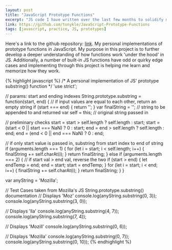 ```yaml
---
layout: post
title: "JavaScript Prototype Functions"
excerpt: "JS code I have written over the last few months to solidify my understanding of fundamental JS concepts."
link: https://github.com/tonykle/JavaScript-Prototype-Functions
tags: [javascript, practice, JS, prototypes]
---
```

Here's a link to the github repository: [link](https://github.com/tonykle/JavaScript-Prototype-Functions). My personal implementations of prototype functions in JavaScript. My purpose in this project is to further develop a deeper understanding of how functions work 'under the hood' in JS. Additionally, a number of built-in JS functions have odd or quirky edge cases and implementing through this project is helping me learn and memorize how they work.

{% highlight javascript %}
/* A personal implementation of JS' prototype substring() function */
'use strict';

// params: start and ending indexes
String.prototype.substring = function(start, end) {
  // if input values are equal to each other, return an empty string
  if (start === end) {
    return '';
  }
  var finalString = ''; // string to be appended to and returned
  var self = this; // original string passed in

  // preliminary checks
  start = start > self.length ? self.length : start;
  start = (start < 0 || start === NaN) ? 0 : start;
  end = end > self.length ? self.length : end;
  end = (end < 0 || end === NaN) ? 0 : end;

  // if only start value is passed in, substring from start index to end of string
  if (arguments.length === 1) {
    for (let i = start; i < self.length; i++) {
      finalString += self.charAt(i);
    }
    return finalString;
  } else if (arguments.length === 2) {
    // if start val > end val, reverse the two
    if (start > end) {
      let endTemp = end;
      end = start;
      start = endTemp;
    }
    for (let i = start; i < end; i++) {
      finalString += self.charAt(i);
    }
    return finalString;
  }
}

var anyString = 'Mozilla';

// Test Cases taken from Mozilla's JS String.prototype.substring() documentation
// Displays 'Moz'
console.log(anyString.substring(0, 3));
console.log(anyString.substring(3, 0));

// Displays 'lla'
console.log(anyString.substring(4, 7));
console.log(anyString.substring(7, 4));

// Displays 'Mozill'
console.log(anyString.substring(0, 6));

// Displays 'Mozilla'
console.log(anyString.substring(0, 7));
console.log(anyString.substring(0, 10));
{% endhighlight %}
